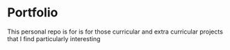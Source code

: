 # Portfolio
This personal repo is for is for those curricular and extra curricular projects that I find particularly interesting  
